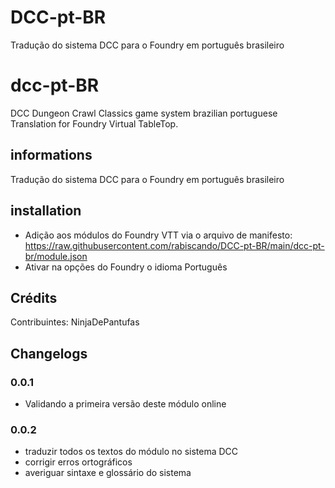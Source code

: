 # DCC-pt-BR
Tradução do sistema DCC para o Foundry em português brasileiro

# dcc-pt-BR

DCC Dungeon Crawl Classics game system brazilian portuguese Translation for Foundry Virtual TableTop.

## informations

Tradução do sistema DCC para o Foundry em português brasileiro

## installation

- Adição aos módulos do Foundry VTT via o arquivo de manifesto: https://raw.githubusercontent.com/rabiscando/DCC-pt-BR/main/dcc-pt-br/module.json
- Ativar na opções do Foundry o idioma Português

## Crédits
Contribuintes: NinjaDePantufas

## Changelogs
### 0.0.1
- Validando a primeira versão deste módulo online
### 0.0.2
- traduzir todos os textos do módulo no sistema DCC
- corrigir erros ortográficos
- averiguar sintaxe e glossário do sistema

